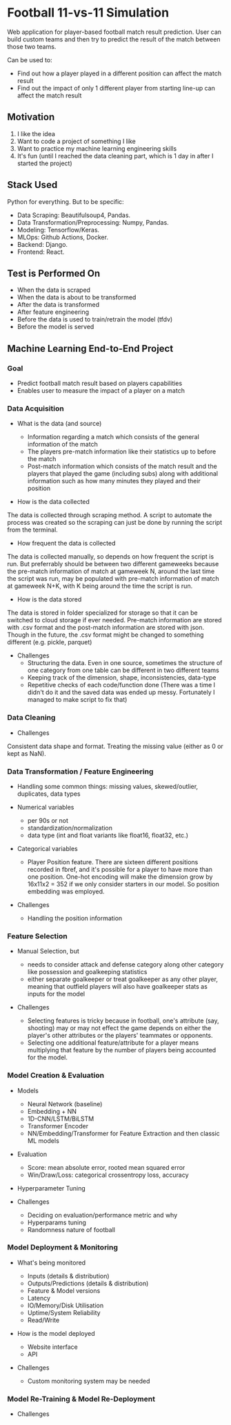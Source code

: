 # Football 11-vs-11 Simulation
Web application for player-based football match result prediction. User can build custom teams and then try to predict the result of the match between those two teams.

Can be used to:

- Find out how a player played in a different position can affect the match result
- Find out the impact of only 1 different player from starting line-up can affect the match result

## Motivation

1. I like the idea
2. Want to code a project of something I like
3. Want to practice my machine learning engineering skills
4. It's fun (until I reached the data cleaning part, which is 1 day in after I started the project)


## Stack Used

Python for everything. But to be specific:

- Data Scraping: Beautifulsoup4, Pandas.
- Data Transformation/Preprocessing: Numpy, Pandas.
- Modeling: Tensorflow/Keras.
- MLOps: Github Actions, Docker.
- Backend: Django.
- Frontend: React.

## Test is Performed On

- When the data is scraped
- When the data is about to be transformed
- After the data is transformed
- After feature engineering
- Before the data is used to train/retrain the model (tfdv)
- Before the model is served

## Machine Learning End-to-End Project

<!-- Insert Gambar ML Life Cycle-->

### Goal

- Predict football match result based on players capabilities
- Enables user to measure the impact of a player on a match

### Data Acquisition

- What is the data (and source)

  - Information regarding a match which consists of the general information of the match
  - The players pre-match information like their statistics up to before the match
  - Post-match information which consists of the match result and the players that played the game (including subs) along with additional information such as how many minutes they played and their position

- How is the data collected

The data is collected through scraping method. A script to automate the process was created so the scraping can just be done by running the script from the terminal.

- How frequent the data is collected

The data is collected manually, so depends on how frequent the script is run. But preferrably should be between two different gameweeks because the pre-match information of match at gameweek N, around the last time the script was run, may be populated with pre-match information of match at gameweek N+K, with K being around the time the script is run.

- How is the data stored

The data is stored in folder specialized for storage so that it can be switched to cloud storage if ever needed. Pre-match information are stored with .csv format and the post-match information are stored with json. Though in the future, the .csv format might be changed to something different (e.g. pickle, parquet)

- Challenges
  - Structuring the data. Even in one source, sometimes the structure of one category from one table can be different in two different teams
  - Keeping track of the dimension, shape, inconsistencies, data-type
  - Repetitive checks of each code/function done (There was a time I didn't do it and the saved data was ended up messy. Fortunately I managed to make script to fix that)

### Data Cleaning

- Challenges

Consistent data shape and format. Treating the missing value (either as 0 or kept as NaN).

### Data Transformation / Feature Engineering

- Handling some common things: missing values, skewed/outlier, duplicates, data types
- Numerical variables
  - per 90s or not
  - standardization/normalization
  - data type (int and float variants like float16, float32, etc.)

- Categorical variables
  - Player Position feature. There are sixteen different positions recorded in fbref, and it's possible for a player to have more than one position. One-hot encoding will make the dimension grow by 16x11x2 = 352 if we only consider starters in our model. So position embedding was employed.

- Challenges
  - Handling the position information

### Feature Selection

- Manual Selection, but
  - needs to consider attack and defense category along other category like possession and goalkeeping statistics
  - either separate goalkeeper or treat goalkeeper as any other player, meaning that outfield players will also have goalkeeper stats as inputs for the model

- Challenges
  - Selecting features is tricky because in football, one's attribute (say, shooting) may or may not effect the game depends on either the player's other attributes or the players' teammates or opponents.
  - Selecting one additional feature/attribute for a player means multiplying that feature by the number of players being accounted for the model.

### Model Creation & Evaluation

- Models
  - Neural Network (baseline)
  - Embedding + NN
  - 1D-CNN/LSTM/BiLSTM
  - Transformer Encoder
  - NN/Embedding/Transformer for Feature Extraction and then classic ML models

- Evaluation
  - Score: mean absolute error, rooted mean squared error
  - Win/Draw/Loss: categorical crossentropy loss, accuracy

- Hyperparameter Tuning

- Challenges
  - Deciding on evaluation/performance metric and why
  - Hyperparams tuning
  - Randomness nature of football

### Model Deployment & Monitoring

- What's being monitored
  - Inputs (details & distribution)
  - Outputs/Predictions (details & distribution)
  - Feature & Model versions
  - Latency
  - IO/Memory/Disk Utilisation
  - Uptime/System Reliability
  - Read/Write

- How is the model deployed
  - Website interface
  - API

- Challenges
  - Custom monitoring system may be needed

### Model Re-Training & Model Re-Deployment

- Challenges
